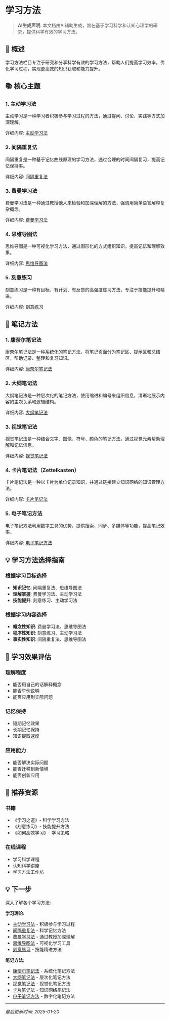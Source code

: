 # 学习方法

> **AI生成声明**: 本文档由AI辅助生成，旨在基于学习科学和认知心理学的研究，提供科学有效的学习方法。

## 🎯 概述

学习方法栏目专注于研究和分享科学有效的学习方法，帮助人们提高学习效率，优化学习过程，实现更高效的知识获取和能力提升。

## 📚 核心主题

### 1. 主动学习法

主动学习是一种学习者积极参与学习过程的方法，通过提问、讨论、实践等方式加深理解。

详细内容: [主动学习法](./active-learning.md)

### 2. 间隔重复法

间隔重复是一种基于记忆曲线原理的学习方法，通过合理的时间间隔复习，提高记忆保持率。

详细内容: [间隔重复法](./spaced-repetition.md)

### 3. 费曼学习法

费曼学习法是一种通过教授他人来检验和加深理解的方法，强调用简单语言解释复杂概念。

详细内容: [费曼学习法](./feynman-technique.md)

### 4. 思维导图法

思维导图是一种可视化学习方法，通过图形化的方式组织知识，提高记忆和理解效果。

详细内容: [思维导图法](./mind-mapping.md)

### 5. 刻意练习

刻意练习是一种有目标、有计划、有反馈的高强度练习方法，专注于技能提升和精进。

详细内容: [刻意练习](./deliberate-practice.md)

## 📝 笔记方法

### 1. 康奈尔笔记法

康奈尔笔记法是一种系统化的笔记方法，将笔记页面分为笔记区、提示区和总结区，帮助记录、整理和复习知识。

详细内容: [康奈尔笔记法](./note-taking-cornell.md)

### 2. 大纲笔记法

大纲笔记法是一种层次化的笔记方法，使用缩进和编号来组织信息，清晰地展示内容的主次关系和逻辑结构。

详细内容: [大纲笔记法](./note-taking-outline.md)

### 3. 视觉笔记法

视觉笔记法是一种结合文字、图像、符号、颜色的笔记方法，通过视觉元素帮助理解和记忆信息。

详细内容: [视觉笔记法](./note-taking-visual.md)

### 4. 卡片笔记法（Zettelkasten）

卡片笔记法是一种以卡片为单位记录知识，并通过链接建立知识网络的知识管理方法。

详细内容: [卡片笔记法](./note-taking-zettelkasten.md)

### 5. 电子笔记方法

电子笔记方法利用数字工具的优势，提供搜索、同步、多媒体等功能，提高笔记效率。

详细内容: [电子笔记方法](./note-taking-digital.md)

## 💡 学习方法选择指南

### 根据学习目标选择

- **知识记忆**: 间隔重复法、思维导图法
- **理解掌握**: 费曼学习法、主动学习法
- **技能提升**: 刻意练习、主动学习法

### 根据学习内容选择

- **概念性知识**: 费曼学习法、思维导图法
- **程序性知识**: 刻意练习、主动学习法
- **事实性知识**: 间隔重复法、思维导图法

## 🎯 学习效果评估

### 理解程度

- 能否用自己的话解释概念
- 能否举例说明
- 能否应用到实际问题

### 记忆保持

- 短期记忆效果
- 长期记忆保持
- 知识提取速度

### 应用能力

- 能否解决实际问题
- 能否迁移到新情境
- 能否创新应用

## 📖 推荐资源

### 书籍

- 《学习之道》- 科学学习方法
- 《刻意练习》- 技能提升方法
- 《如何高效学习》- 学习策略

### 在线课程

- 学习科学课程
- 认知科学讲座
- 学习方法工作坊

## 💡 下一步

深入了解各个学习方法:

**学习理论:**
- [主动学习法](./active-learning.md) - 积极参与学习过程
- [间隔重复法](./spaced-repetition.md) - 科学记忆方法
- [费曼学习法](./feynman-technique.md) - 通过教授加深理解
- [思维导图法](./mind-mapping.md) - 可视化学习工具
- [刻意练习](./deliberate-practice.md) - 技能精进方法

**笔记方法:**
- [康奈尔笔记法](./note-taking-cornell.md) - 系统化笔记方法
- [大纲笔记法](./note-taking-outline.md) - 层次化笔记方法
- [视觉笔记法](./note-taking-visual.md) - 视觉化笔记方法
- [卡片笔记法](./note-taking-zettelkasten.md) - 知识网络笔记法
- [电子笔记方法](./note-taking-digital.md) - 数字化笔记方法

---

*最后更新时间: 2025-01-20*

